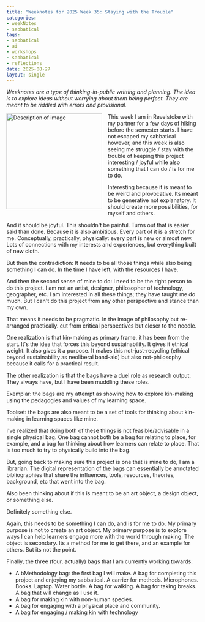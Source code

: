 ```yaml
---
title: "Weeknotes for 2025 Week 35: Staying with the Trouble"
categories:
- weekNotes
- sabbatical
tags:
- sabbatical
- ai
- workshops
- sabbatical
- reflections
date: 2025-08-27
layout: single
---
```


_Weeknotes are a type of thinking-in-public writting and planning. The idea is to explore ideas without worrying about them being perfect. They are meant to be riddled with errors and provisional._

<img src="/assets/images/2025-08-27-1.jpeg" alt="Description of image" align="left" width="250" style="margin-right:15px; margin-bottom:10px;" />

This week I am in Revelstoke with my partner for a few days of hiking before the semester starts. I have not escaped my sabbatical however, and this week is also seeing me struggle / stay with the trouble of keeping this project interesting / joyful while also something that I can do / is for me to do. 

Interesting because it is meant to be weird and provocative. Its meant to be generative not explanatory. It should create more possibilities, for myself and others. 

And it should be joyful. This shouldn't be painful. Turns out that is easier said than done. Because it is also ambitious. Every part of it is a stretch for me. Conceptually, practically, physically: every part is new or almost new. Lots of connections with my interests and experiences, but everything built of new cloth. 

But then the contradiction: It needs to be all those things while also being something I can do. In the time I have left, with the resources I have. 

And then the second sense of mine to do: I need to be the right person to do this project. I am not an artist, designer, philosopher of technology, geographer, etc. I am interested in all these things; they have taught me do much. But I can't do this project from any other perspective and stance than my own. 

That means it needs to be pragmatic. In the image of philosophy but re-arranged practically. cut from critical perspectives but closer to the needle. 

One realization is that kin-making as primary frame. it has been from the start. It's the idea that forces this beyond sustainability. It gives it ethical weight. It also gives it a purpose. It makes this not-just-recycling (ethical beyond sustainability as neoliberal band-aid) but also not-philosophy because it calls for a practical result. 

The other realization is that the bags have a duel role as research output. They always have, but I have been muddling these roles. 

Exemplar: the bags are my attempt as showing how to explore kin-making using the pedagogies and values of my learning space. 

Toolset: the bags are also meant to be a set of tools for thinking about kin-making in learning spaces like mine.

I've realized that doing both of these things is not feasible/advisable in a single physical bag. One bag cannot both be a bag for relating to place, for example, and a bag for thinking about how learners can relate to place. That is too much to try to physically build into the bag. 

But, going back to making sure this project is one that is mine to do, I am a librarian. The digital representation of the bags can essentially be annotated bibliographies that share the influences, tools, resources, theories, background,  etc that went into the bag. 

Also been thinking about if this is meant to be an art object, a design object, or something else. 

Definitely something else. 

Again, this needs to be something I can do, and is for me to do. My primary purpose is not to create an art object. My primary purpose is to explore ways I can help learners engage more with the world through making. The object is secondary. Its a method for me to get there, and an example for others. But its not the point. 

Finally, the three (four, actually) bags that I am currently working towards:

- A bMethodology bag: the first bag I will make. A bag for completing this project and enjoying my sabbatical. A carrier for methods. Microphones. Books. Laptop. Water bottle. A bag for walking. A bag for taking breaks. A bag that will change as I use it. 
- A bag for making kin with non-human species. 
- A bag for engaging with a physical place and community. 
- A bag for engaging / making kin with technology

